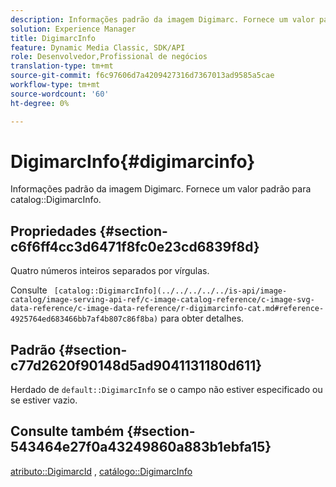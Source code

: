 ```yaml
---
description: Informações padrão da imagem Digimarc. Fornece um valor padrão para o catálogo DigimarcInfo.
solution: Experience Manager
title: DigimarcInfo
feature: Dynamic Media Classic, SDK/API
role: Desenvolvedor,Profissional de negócios
translation-type: tm+mt
source-git-commit: f6c97606d7a4209427316d7367013ad9585a5cae
workflow-type: tm+mt
source-wordcount: '60'
ht-degree: 0%

---
```



# DigimarcInfo{#digimarcinfo}

Informações padrão da imagem Digimarc. Fornece um valor padrão para catalog::DigimarcInfo.

## Propriedades {#section-c6f6ff4cc3d6471f8fc0e23cd6839f8d}

Quatro números inteiros separados por vírgulas.

Consulte ` [catalog::DigimarcInfo](../../../../../is-api/image-catalog/image-serving-api-ref/c-image-catalog-reference/c-image-svg-data-reference/c-image-data-reference/r-digimarcinfo-cat.md#reference-4925764ed683466bb7af4b807c86f8ba)` para obter detalhes.

## Padrão {#section-c77d2620f90148d5ad9041131180d611}

Herdado de `default::DigimarcInfo` se o campo não estiver especificado ou se estiver vazio.

## Consulte também {#section-543464e27f0a43249860a883b1ebfa15}

[atributo::DigimarcId](../../../../../is-api/image-catalog/image-serving-api-ref/c-image-catalog-reference/c-attributes-reference/r-digimarcid.md#reference-33e3eca7f1874510904e5c8645cecd68) ,  [catálogo::DigimarcInfo](../../../../../is-api/image-catalog/image-serving-api-ref/c-image-catalog-reference/c-image-svg-data-reference/c-image-data-reference/r-digimarcinfo-cat.md#reference-4925764ed683466bb7af4b807c86f8ba)
